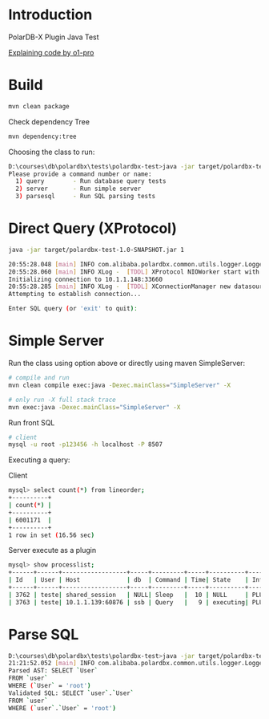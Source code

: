 # Introduction

PolarDB-X Plugin Java Test

[Explaining code by o1-pro](./code_overview.md)

# Build

```bash
mvn clean package
```

Check dependency Tree

```bash
mvn dependency:tree
```

Choosing the class to run:

```bash
D:\courses\db\polardbx\tests\polardbx-test>java -jar target/polardbx-test-1.0-SNAPSHOT.jar
Please provide a command number or name:
  1) query        - Run database query tests
  2) server       - Run simple server
  3) parsesql     - Run SQL parsing tests
```

# Direct Query (XProtocol)

```bash
java -jar target/polardbx-test-1.0-SNAPSHOT.jar 1

20:55:28.048 [main] INFO com.alibaba.polardbx.common.utils.logger.LoggerFactory - using logger: com.alibaba.polardbx.common.utils.logger.slf4j.Slf4jLoggerAdapter
20:55:28.060 [main] INFO XLog -  [TDDL] XProtocol NIOWorker start with 16 threads and 16777216 bytes buf per thread., tddl version: 1.0-SNAPSHOT
Initializing connection to 10.1.1.148:33660
20:55:28.285 [main] INFO XLog -  [TDDL] XConnectionManager new datasource to teste@10.1.1.148:33660 id is 0 NOW_GLOBAL_SESSION: 0, tddl version: 1.0-SNAPSHOT
Attempting to establish connection...

Enter SQL query (or 'exit' to quit):
```

# Simple Server

Run the class using option above or directly using maven SimpleServer:

```bash
# compile and run
mvn clean compile exec:java -Dexec.mainClass="SimpleServer" -X

# only run -X full stack trace
mvn exec:java -Dexec.mainClass="SimpleServer" -X
```

Run front SQL

``` bash
# client
mysql -u root -p123456 -h localhost -P 8507
```

Executing a query:

Client

```bash
mysql> select count(*) from lineorder;
+----------+
| count(*) |
+----------+
| 6001171  |
+----------+
1 row in set (16.56 sec)

```

Server execute as a plugin

```bash
mysql> show processlist;
+------+------+------------------+-----+---------+-----+----------+-------------------+----------+-----------+---------------+
| Id   | User | Host             | db  | Command | Time| State    | Info              | Time_ms  | Rows_sent | Rows_examined |
+------+------+------------------+-----+---------+-----+----------+-------------------------------+----------+-----+---------+
| 3762 | teste| shared_session   | NULL| Sleep   |  10 | NULL     | PLUGIN                                 | 9241 |   0 |  0 |
| 3763 | teste| 10.1.1.139:60876 | ssb | Query   |   9 | executing| PLUGIN: select count(*) from lineorder | 8725 |   0 |  0 |
```

# Parse SQL

``` bash
D:\courses\db\polardbx\tests\polardbx-test>java -jar target/polardbx-test-1.0-SNAPSHOT.jar 3 "SELECT User FROM user WHERE User = 'root'"
21:21:52.052 [main] INFO com.alibaba.polardbx.common.utils.logger.LoggerFactory - using logger: com.alibaba.polardbx.common.utils.logger.slf4j.Slf4jLoggerAdapter
Parsed AST: SELECT `User`
FROM `user`
WHERE (`User` = 'root')
Validated SQL: SELECT `user`.`User`
FROM `user`
WHERE (`user`.`User` = 'root')
```
